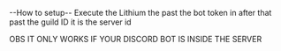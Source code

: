--How to setup--
Execute the Lithium 
the past the bot token in 
after that past the guild ID it is the server id 

OBS
IT ONLY WORKS IF YOUR DISCORD BOT IS INSIDE THE SERVER 

